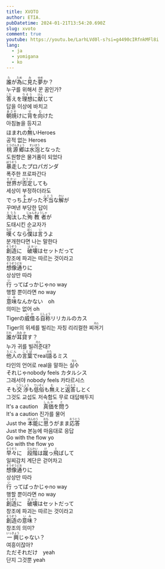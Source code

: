 ```yaml
---
title: XVOTO
author: ETIA.
pubDatetime: 2024-01-21T13:54:20.690Z
slug: xvoto
comment: true
youtube: https://youtu.be/LarhLVd0l-s?si=g4490cIRfnkMFl8i
lang:
  - ja
  - yomigana
  - ko
---
```

<div>
    <div class="lang-ja"><ruby>誰<rp>(</rp><rt>た</rt><rp>)</rp></ruby>が<ruby>為<rp>(</rp><rt>ため</rt><rp>)</rp></ruby>に<ruby>見<rp>(</rp><rt>み</rt><rp>)</rp></ruby>た<ruby>夢<rp>(</rp><rt>ゆめ</rt><rp>)</rp></ruby>か？</div>
    <div class="lang-ko">누구를 위해서 꾼 꿈인가?</div>
</div>
<div>
    <div class="lang-ja"><ruby>答<rp>(</rp><rt>こた</rt><rp>)</rp></ruby>えを<ruby>理想<rp>(</rp><rt>りそう</rt><rp>)</rp></ruby>に<ruby>献<rp>(</rp><rt>けん</rt><rp>)</rp></ruby>じて</div>
    <div class="lang-ko">답을 이상에 바치고</div>
</div>
<div>
    <div class="lang-ja"><ruby>朝焼<rp>(</rp><rt>あさや</rt><rp>)</rp></ruby>けに<ruby>背<rp>(</rp><rt>せ</rt><rp>)</rp></ruby>を<ruby>向<rp>(</rp><rt>む</rt><rp>)</rp></ruby>けた</div>
    <div class="lang-ko">아침놀을 등지고</div>
</div>
<div>
    <div class="lang-ja">ほまれの<ruby>無<rp>(</rp><rt>な</rt><rp>)</rp></ruby>いHeroes</div>
    <div class="lang-ko">공적 없는 Heroes</div>
</div>
<div>
    <div class="lang-ja"><ruby>桃源郷<rp>(</rp><rt>とうげんきょう</rt><rp>)</rp></ruby>は<ruby>水泡<rp>(</rp><rt>すいほう</rt><rp>)</rp></ruby>となった</div>
    <div class="lang-ko">도원향은 물거품이 되었다</div>
</div>
<div>
    <div class="lang-ja"><ruby>暴走<rp>(</rp><rt>ぼうそう</rt><rp>)</rp></ruby>したプロパガンダ</div>
    <div class="lang-ko">폭주한 프로파간다</div>
</div>
<div>
    <div class="lang-ja"><ruby>世界<rp>(</rp><rt>せかい</rt><rp>)</rp></ruby>が<ruby>否定<rp>(</rp><rt>ひてい</rt><rp>)</rp></ruby>しても</div>
    <div class="lang-ko">세상이 부정하더라도</div>
</div>
<div>
    <div class="lang-ja">でっち<ruby>上<rp>(</rp><rt>あ</rt><rp>)</rp></ruby>がった<ruby>不当<rp>(</rp><rt>ふとう</rt><rp>)</rp></ruby>な<ruby>解<rp>(</rp><rt>かい</rt><rp>)</rp></ruby>が</div>
    <div class="lang-ko">꾸며낸 부당한 답이</div>
</div>
<div>
    <div class="lang-ja"><ruby>淘汰<rp>(</rp><rt>とうた</rt><rp>)</rp></ruby>した<ruby>殉教者<rp>(</rp><rt>じゅんきょうしゃ</rt><rp>)</rp></ruby>が</div>
    <div class="lang-ko">도태시킨 순교자가</div>
</div>
<div>
    <div class="lang-ja"><ruby>嘆<rp>(</rp><rt>なげ</rt><rp>)</rp></ruby>くなら<ruby>僕<rp>(</rp><rt>ぼく</rt><rp>)</rp></ruby>は<ruby>言<rp>(</rp><rt>い</rt><rp>)</rp></ruby>うよ</div>
    <div class="lang-ko">분개한다면 나는 말한다</div>
</div>
<div>
    <div class="lang-ja"><ruby>創造<rp>(</rp><rt>そうぞう</rt><rp>)</rp></ruby>に　<ruby>破壊<rp>(</rp><rt>はかい</rt><rp>)</rp></ruby>はセットだって</div>
    <div class="lang-ko">창조에 파괴는 따르는 것이라고</div>
</div>
<div>
    <div class="lang-ja"><ruby>想像<rp>(</rp><rt>そうぞう</rt><rp>)</rp></ruby><ruby>通<rp>(</rp><rt>どお</rt><rp>)</rp></ruby>りに</div>
    <div class="lang-ko">상상만 따라</div>
</div>
<div>
    <div class="lang-ja"><ruby>行<rp>(</rp><rt>い</rt><rp>)</rp></ruby> ってばっかじゃno way
    </div>
    <div class="lang-ko">행할 뿐이라면 no way</div>
</div>
<div>
    <div class="lang-ja"><ruby>意味<rp>(</rp><rt>いみ</rt><rp>)</rp></ruby>なんかない　oh</div>
    <div class="lang-ko">의미는 없어 oh</div>
</div>
<div>
    <div class="lang-ja">Tigerの<ruby>威<rp>(</rp><rt>い</rt><rp>)</rp></ruby><ruby>借<rp>(</rp><rt>か</rt><rp>)</rp></ruby>る<ruby>自称<rp>(</rp><rt>じしょう</rt><rp>)</rp></ruby>リリカルのカス</div>
    <div class="lang-ko">
        Tiger의 위세를 빌리는 자칭 리리컬한
        <ruby>찌꺼기<rp>(</rp><rt>카스</rt><rp>)</rp></ruby></div>
</div>
<div>
    <div class="lang-ja"><ruby>誰<rp>(</rp><rt>だれ</rt><rp>)</rp></ruby>が<ruby>耳<rp>(</rp><rt>みみ</rt><rp>)</rp></ruby><ruby>貸<rp>(</rp><rt>か</rt><rp>)</rp></ruby>す？</div>
    <div class="lang-ko">
        누가 귀를
        <ruby>빌려준대<rp>(</rp><rt class="show">카스</rt><rp>)</rp></ruby>?</div>
</div>
<div>
    <div class="lang-ja"><ruby>他人<rp>(</rp><rt>たにん</rt><rp>)</rp></ruby>の<ruby>言葉<rp>(</rp><rt>ことば</rt><rp>)</rp></ruby>でreal<ruby>語<rp>(</rp><rt>かた</rt><rp>)</rp></ruby>るミス</div>
    <div class="lang-ko">
        타인의 언어로 real을 말하는
        <ruby>실수<rp>(</rp><rt class="show">미스</rt><rp>)</rp></ruby></div>
</div>
<div>
    <div class="lang-ja">それじゃnobody feels カタルシス</div>
    <div class="lang-ko">그래서야 nobody feels 카타르시스</div>
</div>
<div>
    <div class="lang-ja">そも<ruby>交渉<rp>(</rp><rt>こうしょう</rt><rp>)</rp></ruby>も<ruby>低俗<rp>(</rp><rt>ていぞく</rt><rp>)</rp></ruby>も<ruby>無<rp>(</rp><rt>む</rt><rp>)</rp></ruby>えと<ruby>返答<rp>(</rp><rt>へんとう</rt><rp>)</rp></ruby>しとく</div>
    <div class="lang-ko">그것도 교섭도 저속함도 무로 대답해두지</div>
</div>
<div>
    <div class="lang-ja">
        It's a caution　<ruby>真価<rp>(</rp><rt>しんか</rt><rp>)</rp></ruby>を<ruby>問<rp>(</rp><rt>と</rt><rp>)</rp></ruby>う</div>
    <div class="lang-ko">It's a caution 진가를 물어</div>
</div>
<div>
    <div class="lang-ja">
        Just the
        <ruby>本能<rp>(</rp><rt>ほんのう</rt><rp>)</rp></ruby>に<ruby>思<rp>(</rp><rt>おも</rt><rp>)</rp></ruby>うがまま<ruby>応答<rp>(</rp><rt>おうとう</rt><rp>)</rp></ruby></div>
    <div class="lang-ko">Just the 본능에 마음대로 응답</div>
</div>
<div>
    <div class="lang-ja">Go with the flow yo</div>
    <div class="lang-ko">Go with the flow yo</div>
</div>
<div>
    <div class="lang-ja"><ruby>早々<rp>(</rp><rt>そうそう</rt><rp>)</rp></ruby>に　<ruby>段階<rp>(</rp><rt>だんかい</rt><rp>)</rp></ruby>は<ruby>蹴<rp>(</rp><rt>け</rt><rp>)</rp></ruby>っ<ruby>飛<rp>(</rp><rt>と</rt><rp>)</rp></ruby>ばして</div>
    <div class="lang-ko">일찌감치 계단은 걷어차고</div>
</div>
<div>
    <div class="lang-ja"><ruby>想像<rp>(</rp><rt>そうぞう</rt><rp>)</rp></ruby><ruby>通<rp>(</rp><rt>どお</rt><rp>)</rp></ruby>りに</div>
    <div class="lang-ko">상상만 따라</div>
</div>
<div>
    <div class="lang-ja"><ruby>行<rp>(</rp><rt>い</rt><rp>)</rp></ruby> ってばっかじゃno way
    </div>
    행할 뿐이라면 no way
    <div class="lang-ko"></div>
</div>
<div>
    <div class="lang-ja"><ruby>創造<rp>(</rp><rt>そうぞう</rt><rp>)</rp></ruby>に　<ruby>破壊<rp>(</rp><rt>はかい</rt><rp>)</rp></ruby>はセットだって</div>
    <div class="lang-ko">창조에 파괴는 따르는 것이라고</div>
</div>
<div>
    <div class="lang-ja"><ruby>創造<rp>(</rp><rt>そうぞう</rt><rp>)</rp></ruby>の<ruby>意味<rp>(</rp><rt>いみ</rt><rp>)</rp></ruby>？</div>
    <div class="lang-ko">창조의 의미?</div>
</div>
<div>
    <div class="lang-ja"><ruby>一興<rp>(</rp><rt>いっきょう</rt><rp>)</rp></ruby>じゃない？</div>
    <div class="lang-ko">여흥이잖아?</div>
</div>
<div>
    <div class="lang-ja">ただそれだけ　yeah</div>
    <div class="lang-ko">단지 그것뿐 yeah</div>
</div>